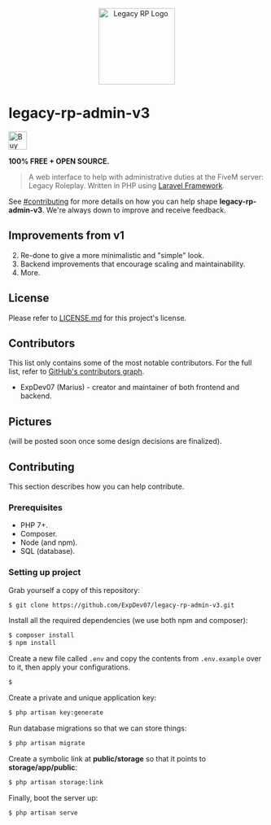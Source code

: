 <p align="center">
    <a href="https://legacy-roleplay.com" target="blank">
        <img src="https://github.com/ExpDev07/legacy-rp-admin-v3/raw/master/logo.png" height="150px" width="150px" alt="Legacy RP Logo" />
    </a>
</p>

# legacy-rp-admin-v3

<p>
    <a href='https://ko-fi.com/C1C510DUQ' target='_blank'>
	<img height='36' style='border:0px;height:36px;' src='https://az743702.vo.msecnd.net/cdn/kofi3.png?v=2' border='0' alt='Buy Me a Coffee at ko-fi.com' />
    </a>
</p>

<strong>100% FREE + OPEN SOURCE.</strong>

> A web interface to help with administrative duties at the FiveM server: Legacy Roleplay. Written in PHP using [Laravel Framework](https://laravel.com/).

See [#contributing](#Contributing) for more details on how you can help shape **legacy-rp-admin-v3**. We're always down to improve and receive feedback.

## Improvements from v1
2. Re-done to give a more minimalistic and "simple" look.
3. Backend improvements that encourage scaling and maintainability. 
4. More.

## License
Please refer to [LICENSE.md](https://github.com/ExpDev07/legacy-rp-admin-v3/blob/master/LICENSE.md) for this project's license.

## Contributors
This list only contains some of the most notable contributors. For the full list, refer to [GitHub's contributors graph](https://github.com/ExpDev07/legacy-rp-admin-v3/graphs/contributors).
* ExpDev07 (Marius) - creator and maintainer of both frontend and backend.

## Pictures
(will be posted soon once some design decisions are finalized).

## Contributing
This section describes how you can help contribute.

### Prerequisites
* PHP 7+.
* Composer.
* Node (and npm).
* SQL (database).

### Setting up project
Grab yourself a copy of this repository:
```bash
$ git clone https://github.com/ExpDev07/legacy-rp-admin-v3.git
```

Install all the required dependencies (we use both npm and composer):
```bash
$ composer install
$ npm install
```

Create a new file called ``.env`` and copy the contents from ``.env.example`` over to it, then apply your configurations.
```bash
$ 
```

Create a private and unique application key:
```bash
$ php artisan key:generate
```

Run database migrations so that we can store things:
```bash
$ php artisan migrate
```

Create a symbolic link at **public/storage** so that it points to **storage/app/public**:
```bash
$ php artisan storage:link
```

Finally, boot the server up:
```bash
$ php artisan serve
```
